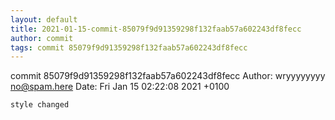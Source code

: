 ```yaml
---
layout: default
title: 2021-01-15-commit-85079f9d91359298f132faab57a602243df8fecc
author: commit
tags: commit 85079f9d91359298f132faab57a602243df8fecc
---
```


commit 85079f9d91359298f132faab57a602243df8fecc
Author: wryyyyyyyy <no@spam.here>
Date:   Fri Jan 15 02:22:08 2021 +0100

    style changed
